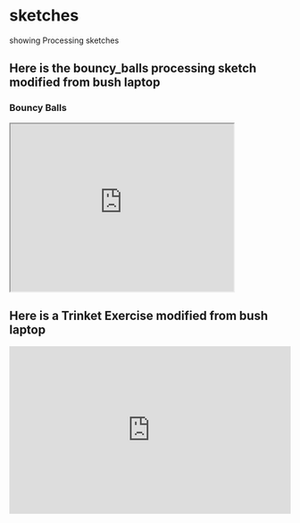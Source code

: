 # sketches
showing Processing sketches

## Here is the bouncy_balls processing sketch modified from bush laptop
### Bouncy Balls
<iframe src="https://www.openprocessing.org/sketch/948492/embed/" width="400" height="300"></iframe>

## Here is a Trinket Exercise modified from bush laptop
<iframe src="https://trinket.io/embed/java/568a63bc9d" width="100%" height="300" frameborder="0" marginwidth="0" marginheight="0" allowfullscreen></iframe>
